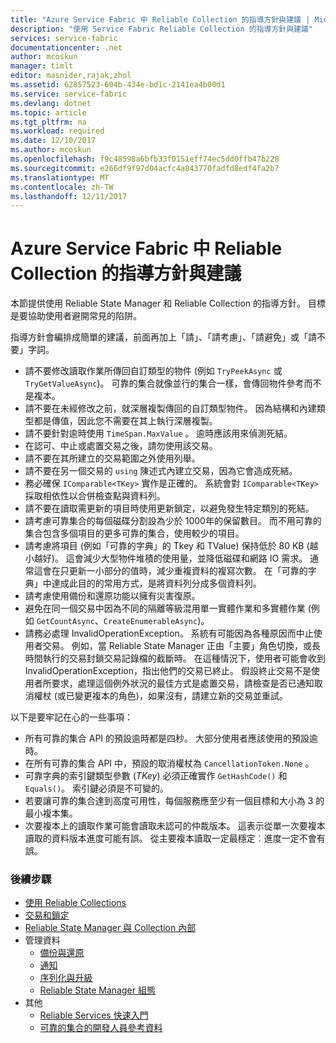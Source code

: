 ```yaml
---
title: "Azure Service Fabric 中 Reliable Collection 的指導方針與建議 | Microsoft Docs"
description: "使用 Service Fabric Reliable Collection 的指導方針與建議"
services: service-fabric
documentationcenter: .net
author: mcoskun
manager: timlt
editor: masnider,rajak,zhol
ms.assetid: 62857523-604b-434e-bd1c-2141ea4b00d1
ms.service: service-fabric
ms.devlang: dotnet
ms.topic: article
ms.tgt_pltfrm: na
ms.workload: required
ms.date: 12/10/2017
ms.author: mcoskun
ms.openlocfilehash: f9c48598a6bfb33f0151eff74ec5dd0ffb47b228
ms.sourcegitcommit: e266df9f97d04acfc4a843770fadfd8edf4fa2b7
ms.translationtype: MT
ms.contentlocale: zh-TW
ms.lasthandoff: 12/11/2017
---
```

# <a name="guidelines-and-recommendations-for-reliable-collections-in-azure-service-fabric"></a>Azure Service Fabric 中 Reliable Collection 的指導方針與建議
本節提供使用 Reliable State Manager 和 Reliable Collection 的指導方針。 目標是要協助使用者避開常見的陷阱。

指導方針會編排成簡單的建議，前面再加上「請」、「請考慮」、「請避免」或「請不要」字詞。

* 請不要修改讀取作業所傳回自訂類型的物件 (例如 `TryPeekAsync` 或 `TryGetValueAsync`)。 可靠的集合就像並行的集合一樣，會傳回物件參考而不是複本。
* 請不要在未經修改之前，就深層複製傳回的自訂類型物件。 因為結構和內建類型都是傳值，因此您不需要在其上執行深層複製。
* 請不要針對逾時使用 `TimeSpan.MaxValue` 。 逾時應該用來偵測死結。
* 在認可、中止或處置交易之後，請勿使用該交易。
* 請不要在其所建立的交易範圍之外使用列舉。
* 請不要在另一個交易的 `using` 陳述式內建立交易，因為它會造成死結。
* 務必確保 `IComparable<TKey>` 實作是正確的。 系統會對 `IComparable<TKey>` 採取相依性以合併檢查點與資料列。
* 請不要在讀取需更新的項目時使用更新鎖定，以避免發生特定類別的死結。
* 請考慮可靠集合的每個磁碟分割設為少於 1000年的保留數目。 而不用可靠的集合包含多個項目的更多可靠的集合，使用較少的項目。
* 請考慮將項目 (例如「可靠的字典」的 Tkey 和 TValue) 保持低於 80 KB (越小越好)。 這會減少大型物件堆積的使用量，並降低磁碟和網路 IO 需求。 通常這會在只更新一小部分的值時，減少重複資料的複寫次數。 在「可靠的字典」中達成此目的的常用方式，是將資料列分成多個資料列。
* 請考慮使用備份和還原功能以擁有災害復原。
* 避免在同一個交易中因為不同的隔離等級混用單一實體作業和多實體作業 (例如 `GetCountAsync`、`CreateEnumerableAsync`)。
* 請務必處理 InvalidOperationException。 系統有可能因為各種原因而中止使用者交易。 例如，當 Reliable State Manager 正由「主要」角色切換，或長時間執行的交易封鎖交易記錄檔的截斷時。 在這種情況下，使用者可能會收到 InvalidOperationException，指出他們的交易已終止。 假設終止交易不是使用者所要求，處理這個例外狀況的最佳方式是處置交易，請檢查是否已通知取消權杖 (或已變更複本的角色)，如果沒有，請建立新的交易並重試。  

以下是要牢記在心的一些事項：

* 所有可靠的集合 API 的預設逾時都是四秒。 大部分使用者應該使用的預設逾時。
* 在所有可靠的集合 API 中，預設的取消權杖為 `CancellationToken.None` 。
* 可靠字典的索引鍵類型參數 (*TKey*) 必須正確實作 `GetHashCode()` 和 `Equals()`。 索引鍵必須是不可變的。
* 若要讓可靠的集合達到高度可用性，每個服務應至少有一個目標和大小為 3 的最小複本集。
* 次要複本上的讀取作業可能會讀取未認可的仲裁版本。
  這表示從單一次要複本讀取的資料版本進度可能有誤。
  從主要複本讀取一定最穩定︰進度一定不會有誤。

### <a name="next-steps"></a>後續步驟
* [使用 Reliable Collections](service-fabric-work-with-reliable-collections.md)
* [交易和鎖定](service-fabric-reliable-services-reliable-collections-transactions-locks.md)
* [Reliable State Manager 與 Collection 內部](service-fabric-reliable-services-reliable-collections-internals.md)
* 管理資料
  * [備份與還原](service-fabric-reliable-services-backup-restore.md)
  * [通知](service-fabric-reliable-services-notifications.md)
  * [序列化與升級](service-fabric-application-upgrade-data-serialization.md)
  * [Reliable State Manager 組態](service-fabric-reliable-services-configuration.md)
* 其他
  * [Reliable Services 快速入門](service-fabric-reliable-services-quick-start.md)
  * [可靠的集合的開發人員參考資料](https://msdn.microsoft.com/library/azure/microsoft.servicefabric.data.collections.aspx)
